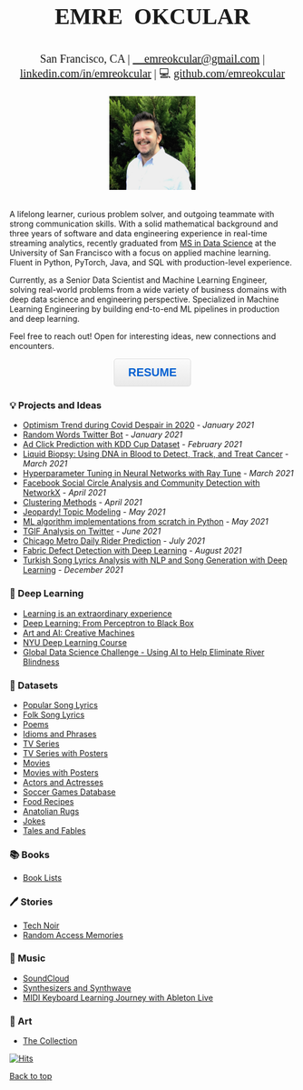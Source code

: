 <!--- Meta tags for url preview-->
<head>
    <meta property="og:type" content="website">
    <meta name="image" property="og:image" content="https://www.okcular.com.tr/resources/image.png">
</head>
<img src="https://www.okcular.com.tr/resources/image.png" style="display: none;" />

<style>
@font-face { font-family: sweet; font-weight: bold; src: url('SweetSansProLight.otf'); } 
</style>

<p style="text-align: center;font-size:40px;font-weight: bold;font-family:sweet">EMRE &nbsp;OKCULAR</p>

<p style="text-align: center;font-size:20px;font-family:Times"> 📍 San Francisco, CA | <a href="mailto:emreokcular@gmail.com">📩 emreokcular@gmail.com</a> | 👔 <a href="https://www.linkedin.com/in/emreokcular">linkedin.com/in/emreokcular</a> | 💻 <a href="https://www.github.com/emreokcular">github.com/emreokcular</a> </p>  

<center><img src="/resources/emre_kare.jpg" width="30%" and height="30%"></center>
<br style="line-height: 5px"/>
<!---Emre Okcular Personal Website
=======--->

A lifelong learner, curious problem solver, and outgoing teammate with strong communication skills. With a solid mathematical background and three years of software and data engineering experience in real-time streaming analytics, recently graduated from [MS in Data Science](https://www.usfca.edu/arts-sciences/graduate-programs/data-science) at the University of San Francisco with a focus on applied machine learning. Fluent in Python, PyTorch, Java, and SQL with production-level experience.

Currently, as a Senior Data Scientist and Machine Learning Engineer, solving real-world problems from a wide variety of business domains with deep data science and engineering perspective. Specialized in Machine Learning Engineering by building end-to-end ML pipelines in production and deep learning.

Feel free to reach out! Open for interesting ideas, new connections and encounters.

<!---
<h2 align="center" style="border-bottom: none" ><a href="/resources/Emre_Okcular-Resume.pdf">RESUME</a></h2>
--->
<p align="center"> <button id="submit"  onclick="window.location.href='/resources/Emre_Okcular-Resume.pdf';">RESUME</button> </p>

### 💡  Projects and Ideas

* [Optimism Trend during Covid Despair in 2020](/projects/2020.md) - *January 2021*
* [Random Words Twitter Bot](/projects/kelimebot.md) - *January 2021*
* [Ad Click Prediction with KDD Cup Dataset](https://github.com/emreokcular/click-prediction) - *February 2021*
* [Liquid Biopsy: Using DNA in Blood to Detect, Track, and Treat Cancer](https://github.com/emreokcular/cancer-detection) - *March 2021*
* [Hyperparameter Tuning in Neural Networks with Ray Tune](/projects/raytune.md) - *March 2021*
* [Facebook Social Circle Analysis and Community Detection with NetworkX](https://github.com/emreokcular/social-circle) - *April 2021*
* [Clustering Methods](https://github.com/emreokcular/clustering-methods) - *April 2021*
* [Jeopardy! Topic Modeling](https://github.com/emreokcular/jeopardy-topic-modeling) - *May 2021*
* [ML algorithm implementations from scratch in Python](/projects/implementations.md) - *May 2021*
* [TGIF Analysis on Twitter](/projects/tgif.md) - *June 2021*
* [Chicago Metro Daily Rider Prediction](https://github.com/emreokcular/chicago-trains) - *July 2021*
* [Fabric Defect Detection with Deep Learning](https://github.com/emreokcular/textile-defect-detection) - *August 2021*
* [Turkish Song Lyrics Analysis with NLP and Song Generation with Deep Learning](/projects/turkish_lyrics.md) - *December 2021*

<!-- TODO -->
<!---* [Real-time Stream Clustering with DenStream](https://github.com/emreokcular) -->
<!---* [Deploying and serving NN models with Ray](https://github.com/emreokcular) -->

### 🧠  Deep Learning
* [Learning is an extraordinary experience](/projects/learning.md)
* [Deep Learning: From Perceptron to Black Box](/projects/deep_learning.md)
* [Art and AI: Creative Machines](/projects/art_and_AI.md)
* [NYU Deep Learning Course](/projects/nyu_dl.md)
* [Global Data Science Challenge - Using AI to Help Eliminate River Blindness]()

### 💾  Datasets
* [Popular Song Lyrics](https://www.kaggle.com/emreokcular/turkish-song-lyrics)
* [Folk Song Lyrics](https://www.kaggle.com/emreokcular/turkish-folk-song-lyrics)
* [Poems](https://www.kaggle.com/emreokcular/turkish-poems)
* [Idioms and Phrases]()
* [TV Series](https://www.kaggle.com/datasets/emreokcular/turkish-tv-series)
* [TV Series with Posters](https://www.kaggle.com/emreokcular/turkish-tv-series-with-posters)
* [Movies](https://www.kaggle.com/datasets/emreokcular/turkish-movies)
* [Movies with Posters](https://www.kaggle.com/datasets/emreokcular/turkish-movies-with-posters)
* [Actors and Actresses]()
* [Soccer Games Database]()
* [Food Recipes]()
* [Anatolian Rugs]()
* [Jokes]()
* [Tales and Fables]()

### 📚  Books
* [Book Lists](/art/books.md)

### 🖊️  Stories
* [Tech Noir](/stories/tech_noir.md)
* [Random Access Memories](/stories/random_access_memories.md)

### 🎹  Music
* [SoundCloud](https://soundcloud.com/emreokcular)
* [Synthesizers and Synthwave]()
* [MIDI Keyboard Learning Journey with Ableton Live]()

### 🎨  Art
* [The Collection](/art/the_collection.md)

[![Hits](https://hits.seeyoufarm.com/api/count/incr/badge.svg?url=https%3A%2F%2Fwww.okcular.com.tr&count_bg=%23FFFFFF&title_bg=%23FFFFFF&icon=&icon_color=%23FFFFFF&title=hits&edge_flat=true)]()

[Back to top](#)

<!--- For HTML button styling-->

<style type="text/css">
#submit {
 box-shadow:inset 0px 1px 0px 0px #ffffff;
 background:linear-gradient(to bottom, #f9f9f9 5%, #e9e9e9 100%);
 background-color:#f9f9f9;
 border-radius:5px;
 border:1px solid #dcdcdc;
 display:inline-block;
 cursor:pointer;
 color:#005ed0;
 font-family:Arial;
 font-size:20px;
 font-weight:bold;
 padding:12px 24px;
 text-decoration:none;
 text-shadow:0px 0px 0px #ffffff;
}
#submit:hover {
 background:linear-gradient(to bottom, #e9e9e9 5%, #f9f9f9 100%);
 background-color:#e9e9e9;
}
#submit:active {
 position:relative;
 top:1px;
}
</style>